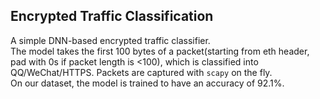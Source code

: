 ## Encrypted Traffic Classification
A simple DNN-based encrypted traffic classifier.  
The model takes the first 100 bytes of a packet(starting from eth header, pad with 0s if packet length is <100), which is classified into QQ/WeChat/HTTPS. Packets are captured with `scapy` on the fly.  
On our dataset, the model is trained to have an accuracy of 92.1%.
